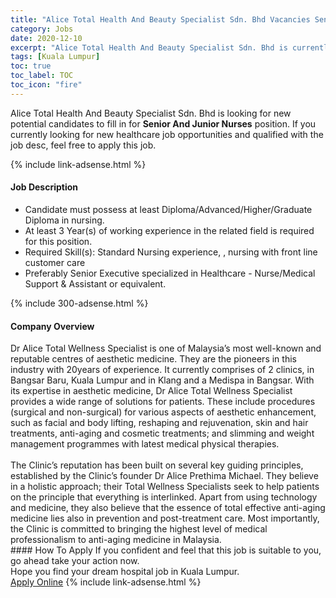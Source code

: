 ```yaml
---
title: "Alice Total Health And Beauty Specialist Sdn. Bhd Vacancies Senior  And Junior Nurses" 
category: Jobs 
date: 2020-12-10 
excerpt: "Alice Total Health And Beauty Specialist Sdn. Bhd is currently looking for suitable person to fill in the Senior  And Junior Nurses which positioned at Kuala Lumpur" 
tags: [Kuala Lumpur] 
toc: true 
toc_label: TOC 
toc_icon: "fire" 
--- 
```


<p>Alice Total Health And Beauty Specialist Sdn. Bhd is looking for new potential candidates to fill in for <b>Senior  And Junior Nurses</b> position. If you currently looking for new healthcare job opportunities and qualified with the job desc, feel free to apply this job.
</p>{% include link-adsense.html %} 
<div><div><div><h4>Job Description</h4></div></div><div><div><span><div><ul><li>Candidate must possess at least Diploma/Advanced/Higher/Graduate Diploma&#160;in nursing.</li><li>At least 3 Year(s) of working experience in the related field is required for this position.</li><li>Required Skill(s): Standard Nursing experience, , nursing with front line customer care</li><li>Preferably Senior Executive specialized in Healthcare - Nurse/Medical Support &amp; Assistant or equivalent.</li></ul></div></span></div></div></div> 
{% include 300-adsense.html %} 
<div><div><div><h4>Company Overview</h4></div></div><div><div><span><div><div>
<div>Dr Alice Total Wellness Specialist is one of Malaysia&#8217;s most well-known and reputable centres of aesthetic medicine. They are the pioneers in this industry with 20years of experience. It currently comprises of 2 clinics, in Bangsar Baru, Kuala Lumpur and in Klang and a Medispa in Bangsar. With&#160; its expertise in aesthetic medicine, Dr Alice Total Wellness Specialist provides a wide range of solutions for patients. These include procedures (surgical and non-surgical) for various aspects of aesthetic enhancement, such as facial and body lifting, reshaping and rejuvenation, skin and hair treatments, anti-aging and cosmetic treatments; and slimming and weight management programmes with latest medical physical therapies.</div>
<div><br>
The Clinic&#8217;s reputation has been built on several key guiding principles, established by the Clinic&#8217;s founder Dr Alice Prethima Michael. They believe in a holistic approach; their Total Wellness Specialists seek to help patients on the principle that everything is interlinked. Apart from using technology and medicine, they also believe that the essence of total effective anti-aging medicine lies also in prevention and post-treatment care. Most importantly, the Clinic is committed to bringing the highest level of medical professionalism to anti-aging medicine in Malaysia.</div>
</div></div></span></div></div></div> 
#### How To Apply 
If you confident and feel that this job is suitable to you, go ahead take your action now. <br/> 
Hope you find your dream hospital job in Kuala Lumpur. <br/> 
<a href="https://www.jobstreet.com.my/en/job/senior-and-junior-nurses-4440883?jobId=jobstreet-my-job-4440883&sectionRank=5&token=0~a13a66ca-bc96-4e50-9bfd-26f327fbd250&fr=SRP%20View%20In%20New%20Ta" class="btn btn--warning" target="_blank" rel="nofollow noopenner">Apply Online</a> 
{% include link-adsense.html %} 